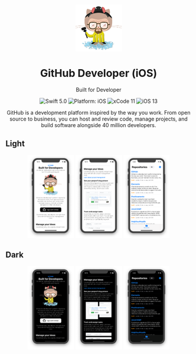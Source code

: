 <div align = "center">
<img src="https://github.com/rafaelescaleira/GitHub/blob/master/GitHub/GitHub/Assets.xcassets/Heisencat.imageset/Heisencat.png" width="25%" />
</div>

# <div align = "center"> GitHub Developer (iOS) </div>

<p align="center">Built for Developer</p>

<p></p>
<p align="center">
<img src="https://img.shields.io/badge/Swift-5.0-brightgreen.svg" alt="Swift 5.0"/>
<img src="https://img.shields.io/badge/platform-iOS-purple.svg" alt="Platform: iOS"/>
<img src="https://img.shields.io/badge/Xcode-11-orange.svg" alt="xCode 11"/>
<img src="https://img.shields.io/badge/iOS-13-blue.svg" alt="iOS 13"/>
</a>
</p>

<p align="center">GitHub is a development platform inspired by the way you work. From open source to business, you can host and review code, manage projects, and build software alongside 40 million developers.</p>
  
## Light

<p align="center">
<img src="https://github.com/rafaelescaleira/GitHub/blob/master/Assets/Screen%20Light%201.png" width="25%"/>
<img src="https://github.com/rafaelescaleira/GitHub/blob/master/Assets/Screen%20Light%202.png" width="25%"/>
<img src="https://github.com/rafaelescaleira/GitHub/blob/master/Assets/Screen%20Shot%202020-01-18%20at%2017.32.09.png" width="25%"/>
</p>

## Dark

<p align="center">
<img src="https://github.com/rafaelescaleira/GitHub/blob/master/Assets/Screen%20Dark%201.png" width="25%"/>
<img src="https://github.com/rafaelescaleira/GitHub/blob/master/Assets/Screen%20Dark%202.png" width="25%"/>
<img src="https://github.com/rafaelescaleira/GitHub/blob/master/Assets/Screen%20Shot%202020-01-18%20at%2017.32.39.png" width="25%"/>
</p>

